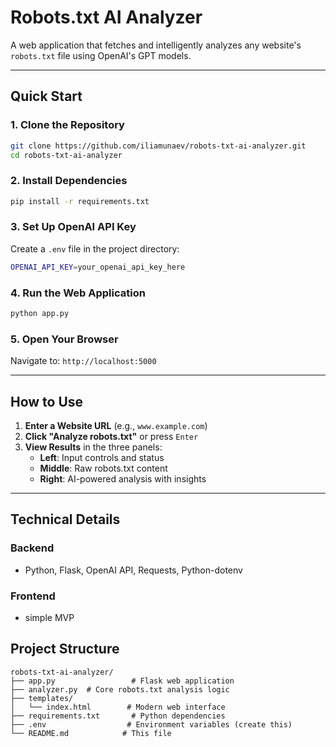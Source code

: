 # Robots.txt AI Analyzer

A web application that fetches and intelligently analyzes any website's `robots.txt` file using OpenAI's GPT models.

---

## Quick Start

### 1. **Clone the Repository**
```bash
git clone https://github.com/iliamunaev/robots-txt-ai-analyzer.git
cd robots-txt-ai-analyzer
```

### 2. **Install Dependencies**
```bash
pip install -r requirements.txt
```

### 3. **Set Up OpenAI API Key**
Create a `.env` file in the project directory:
```bash
OPENAI_API_KEY=your_openai_api_key_here
```

### 4. **Run the Web Application**
```bash
python app.py
```

### 5. **Open Your Browser**
Navigate to: `http://localhost:5000`

---

## How to Use

1. **Enter a Website URL** (e.g., `www.example.com`)
2. **Click "Analyze robots.txt"** or press `Enter`
3. **View Results** in the three panels:
   - **Left**: Input controls and status
   - **Middle**: Raw robots.txt content
   - **Right**: AI-powered analysis with insights

---

## Technical Details

### **Backend**
- Python, Flask, OpenAI API, Requests, Python-dotenv

### **Frontend**
- simple MVP

## Project Structure

```
robots-txt-ai-analyzer/
├── app.py                 # Flask web application
├── analyzer.py  # Core robots.txt analysis logic
├── templates/
│   └── index.html        # Modern web interface
├── requirements.txt       # Python dependencies
├── .env                  # Environment variables (create this)
└── README.md            # This file
```
